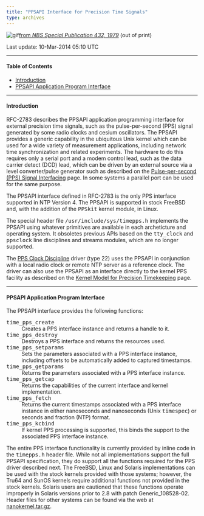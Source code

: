 ```yaml
---
title: "PPSAPI Interface for Precision Time Signals"
type: archives
---
```


![gif](/archives/pic/tonea.gif)[from _NBS Special Publication 432, 1979_](http://www.eecis.udel.edu/%7emills/pictures.html) (out of print)

Last update: 10-Mar-2014 05:10 UTC

* * *

#### Table of Contents

*   [Introduction](/archives/4.2.8-series/kernpps/#introduction)
*   [PPSAPI Application Program Interface](/archives/4.2.8-series/kernpps/#ppsapi-application-program-interface)

* * *

#### Introduction

RFC-2783 describes the PPSAPI application programming interface for external precision time signals, such as the pulse-per-second (PPS) signal generated by some radio clocks and cesium oscillators. The PPSAPI provides a generic capability in the ubiquitous Unix kernel which can be used for a wide variety of measurement applications, including network time synchronization and related experiments. The hardware to do this requires only a serial port and a modem control lead, such as the data carrier detect (DCD) lead, which can be driven by an external source via a level converter/pulse generator such as described on the [Pulse-per-second (PPS) Signal Interfacing](/archives/4.2.8-series/pps) page. In some systems a parallel port can be used for the same purpose.

The PPSAPI interface defined in RFC-2783 is the only PPS interface supported in NTP Version 4\. The PPSAPI is supported in stock FreeBSD and, with the addition of the <tt>PPSkit</tt> kernel module, in Linux.

The special header file <tt>/usr/include/sys/timepps.h</tt> implements the PPSAPI using whatever primitives are available in each archeticture and operating system. It obsoletes previous APIs based on the <tt>tty_clock</tt> and <tt>ppsclock</tt> line disciplines and streams modules, which are no longer supported.

The [PPS Clock Discipline](/archives/drivers/driver22) driver (type 22) uses the PPSAPI in conjunction with a local radio clock or remote NTP server as a reference clock. The driver can also use the PPSAPI as an interface directly to the kernel PPS facility as described on the [Kernel Model for Precision Timekeeping](/archives/4.2.8-series/kern) page.

* * *

#### PPSAPI Application Program Interface

The PPSAPI interface provides the following functions:

<dl>

<dt><tt>time_pps_create</tt></dt>

<dd>Creates a PPS interface instance and returns a handle to it.</dd>

<dt><tt>time_pps_destroy</tt></dt>

<dd>Destroys a PPS interface and returns the resources used.</dd>

<dt><tt>time_pps_setparams</tt></dt>

<dd>Sets the parameters associated with a PPS interface instance, including offsets to be automatically added to captured timestamps.</dd>

<dt><tt>time_pps_getparams</tt></dt>

<dd>Returns the parameters associated with a PPS interface instance.</dd>

<dt><tt>time_pps_getcap</tt></dt>

<dd>Returns the capabilities of the current interface and kernel implementation.</dd>

<dt><tt>time_pps_fetch</tt></dt>

<dd>Returns the current timestamps associated with a PPS interface instance in either nanoseconds and nanoseconds (Unix <tt>timespec</tt>) or seconds and fraction (NTP) format.</dd>

<dt><tt>time_pps_kcbind</tt></dt>

<dd>If kernel PPS processing is supported, this binds the support to the associated PPS interface instance.</dd>

</dl>

The entire PPS interface functionality is currently provided by inline code in the <tt>timepps.h</tt> header file. While not all implementations support the full PPSAPI specification, they do support all the functions required for the PPS driver described next. The FreeBSD, Linux and Solaris implementations can be used with the stock kernels provided with those systems; however, the Tru64 and SunOS kernels require additional functions not provided in the stock kernels. Solaris users are cautioned that these functions operate improperly in Solaris versions prior to 2.8 with patch Generic_108528-02\. Header files for other systems can be found via the web at [nanokernel.tar.gz](https://www.eecis.udel.edu/~ntp/ntp_spool/software/nanokernel.tar.gz).
